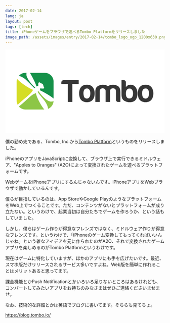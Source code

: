 ```yaml
---
date: 2017-02-14
lang: ja
layout: post
tags: [tech]
title: iPhoneゲームをブラウザで遊べるTombo Platformをリリースしました
image_path: /assets/images/entry/2017-02-14/tombo_logo_ogp_1200x630.png
---
```

![Tomboロゴ](/assets/images/entry/2017-02-14/tombo_logo_ogp_1200x630.png)

僕の勤め先である、Tombo, Inc.から[Tombo Platform](https://app.tombo.io/)というものをリリースしました。

iPhoneのアプリをJavaScriptに変換して、ブラウザ上で実行できるミドルウェア、"Apples to Oranges" (A2O)によって変換されたゲームを遊べるプラットフォームです。

WebゲームをiPhoneアプリにするんじゃないんです。iPhoneアプリをWebブラウザで動かしているんです。

僕らが目指しているのは、App StoreやGoogle PlayのようなプラットフォームをWeb上でつくることです。ただ、コンテンツがないとプラットフォームが成り立たない。というわけで、起業当初は自分たちでゲームを作ろうか、という話もしていました。

しかし、僕らはゲーム作りが得意なフレンズではなく、ミドルウェア作りが得意なフレンズです。というわけで、「iPhoneのゲーム変換してもってくればいいんじゃね」という雑なアイデアを元に作られたのがA2O、それで変換されたゲームアプリを楽しめるのがTombo Platformというわけです。

現在はゲームに特化していますが、ほかのアプリにも手を広げたいです。最近、スマホ版だけリリースされるサービス多いですよね。Web版を簡単に作れることはメリットあると思ってます。

課金機能とかPush Notificationとかいろいろ足りないところはあるけれども、コンバートしてみたいアプリをお持ちのみなさまはぜひご連絡くださいませませ。

なお、技術的な詳細とかは英語でブログに書いてます。そちらも見てちょ。

https://blog.tombo.io/
